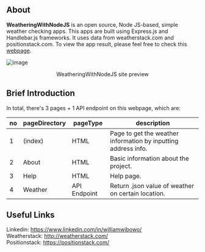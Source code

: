## About
**WeatheringWithNodeJS** is an open source, Node JS-based, simple weather checking apps. This apps are built using Express.js and Handlebar.js frameworks. It uses data from weatherstack.com and positionstack.com. To view the app result, please feel free to check this [webpage](https://weathering-with-nodejs.herokuapp.com/).

![image](https://user-images.githubusercontent.com/53663168/187070145-f145f928-5f91-47f9-a22a-04675026b4b3.png)
<p align = "center">WeatheringWithNodeJS site preview</p>

## Brief Introduction
In total, there's 3 pages + 1 API endpoint on this webpage, which are:
<table align="center">
<thead>
  <tr>
    <th>no</th>
    <th>pageDirectory</th>
    <th>pageType</th>
    <th>description</th>
  </tr>
</thead>
<tbody>
  <tr>
    <td>1</td>
    <td>(index)</td>
    <td>HTML</td>
    <td>Page to get the weather information by inputting address info.</td>
  </tr>
  <tr>
    <td>2</td>
    <td>About</td>
    <td>HTML</td>
    <td>Basic information about the project.</td>
  </tr>
  <tr>
    <td>3</td>
    <td>Help</td>
    <td>HTML</td>
    <td>Help page.</td>
  </tr>
  <tr>
    <td>4</td>
    <td>Weather</td>
    <td>API Endpoint</td>
    <td>Return .json value of weather on certain location.</td>
  </tr>
</tbody>
</table>

## Useful Links
Linkedin: https://www.linkedin.com/in/williamwibowo/  
Weatherstack: http://weatherstack.com/  
Positionstack: https://positionstack.com/  
